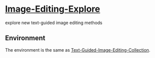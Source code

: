# [Image-Editing-Explore](https://github.com/tian-2024/Image-Editing-Explore)

explore new text-guided image editing methods



## Environment

The environment is the same as [Text-Guided-Image-Editing-Collection](https://github.com/tian-2024/Text-Guided-Image-Editing-Collection).